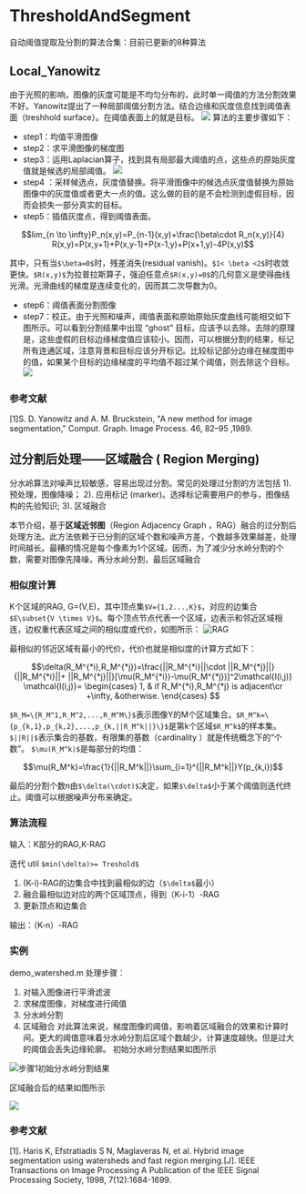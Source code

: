 # ThresholdAndSegment
自动阈值提取及分割的算法合集：目前已更新的8种算法
## Local_Yanowitz
由于光照的影响，图像的灰度可能是不均匀分布的，此时单一阈值的方法分割效果不好。Yanowitz提出了一种局部阈值分割方法。结合边缘和灰度信息找到阈值表面（treshhold surface）。在阈值表面上的就是目标。
![](https://gitee.com/ailuoboling/ImageforPrin/raw/master/%E9%98%88%E5%80%BC%E5%88%86%E5%89%B2%E5%8D%9A%E5%AE%A2%E5%9B%BE/Yanowitz_treshholdsurface.png)
算法的主要步骤如下：
- step1：均值平滑图像
- step2：求平滑图像的梯度图
- step3：运用Laplacian算子，找到具有局部最大阈值的点，这些点的原始灰度值就是候选的局部阈值。
![](https://gitee.com/ailuoboling/ImageforPrin/raw/master/%E9%98%88%E5%80%BC%E5%88%86%E5%89%B2%E5%8D%9A%E5%AE%A2%E5%9B%BE/Laplcian%E7%AE%97%E5%AD%90.jpg)
- step4 ：采样候选点，灰度值替换。将平滑图像中的候选点灰度值替换为原始图像中的灰度值或者更大一点的值。这么做的目的是不会检测到虚假目标，因而会损失一部分真实的目标。
- step5：插值灰度点，得到阈值表面。
```math
lim_{n \to \infty}P_n(x,y)=P_{n-1}(x,y)+\frac{\beta\cdot R_n(x,y)}{4}

R(x,y)=P(x,y+1)+P(x,y-1)+P(x-1,y)+P(x+1,y)-4P(x,y)
```
其中，只有当`$\beta=0$`时，残差消失(residual vanish)。`$1< \beta <2$`时收敛更快。`$R(x,y)$`为拉普拉斯算子，强迫任意点`$R(x,y)=0$`的几何意义是使得曲线光滑。光滑曲线的梯度是连续变化的，因而其二次导数为0。
- step6：阈值表面分割图像
- step7：校正。由于光照和噪声，阈值表面和原始原始灰度曲线可能相交如下图所示。可以看到分割结果中出现 “ghost” 目标，应该予以去除。去除的原理是，这些虚假的目标边缘梯度值应该较小。因而，可以根据分割的结果，标记所有连通区域，注意背景和目标应该分开标记。比较标记部分边缘在梯度图中的值，如果某个目标的边缘梯度的平均值不超过某个阈值，则去除这个目标。
![](https://gitee.com/ailuoboling/ImageforPrin/raw/master/%E9%98%88%E5%80%BC%E5%88%86%E5%89%B2%E5%8D%9A%E5%AE%A2%E5%9B%BE/Yanowitz_ghostobject.png)
### 参考文献
[1]S. D. Yanowitz and A. M. Bruckstein, "A new method for image
segmentation," Comput. Graph. Image Process. 46, 82–95 ,1989.
## 过分割后处理——区域融合 ( Region Merging) 
分水岭算法对噪声比较敏感，容易出现过分割。常见的处理过分割的方法包括 1). 预处理，图像降噪； 2). 应用标记 (marker)。选择标记需要用户的参与，图像结构的先验知识; 3). 区域融合

本节介绍，基于**区域近邻图**（Region
Adjacency Graph ，RAG）融合的过分割后处理方法。此方法依赖于已分割的区域个数和噪声方差，个数越多效果越差，处理时间越长。最糟的情况是每个像素为1个区域。因而，为了减少分水岭分割的个数，需要对图像先降噪，再分水岭分割，最后区域融合
### 相似度计算

K个区域的RAG, G=(V,E)，其中顶点集`$V={1,2...,K}$`，对应的边集合`$E\subset{V \times V}$`。每个顶点节点代表一个区域，边表示和邻近区域相连，边权重代表区域之间的相似度或代价，如图所示：
![RAG](https://gitee.com/ailuoboling/ImageforPrin/raw/master/%E9%98%88%E5%80%BC%E5%88%86%E5%89%B2%E5%8D%9A%E5%AE%A2%E5%9B%BE/RAG.png)

最相似的邻近区域有最小的代价，代价也就是相似度的计算方式如下：
```math
\delta(R_M^{*i},R_M^{*j})=\frac{||R_M^{*i}||\cdot ||R_M^{*j}||}{||R_M^{*i}||+ ||R_M^{*j}||}[\mu(R_M^{*i})-\mu(R_M^{*j})]^2\mathcal{I(i,j)}

\mathcal{I(i,j)}= 
\begin{cases}
1, & if R_M^{*i},R_M^{*j} is adjacent\cr
+\infty, &otherwise.
\end{cases}

```
`$R_M=\{R_M^1,R_M^2,...,R_M^M\}$`表示图像Y的M个区域集合。`$R_M^k=\{p_{k,1},p_{k,2},...,p_{k,||R_M^k||}\}$`是第k个区域`$R_M^k$`的样本集。`$||R||$`表示集合的基数，有限集的基数（cardinality ）就是传统概念下的“个数”。 `$\mu(R_M^k)$`是每部分的均值：
```math
\mu(R_M^k)=\frac{1}{||R_M^k||}\sum_{i=1}^{||R_M^k||}Y(p_{k,i})
```
最后的分割个数n由`$\delta(\cdot)$`决定，如果`$\delta$`小于某个阈值则迭代终止。阈值可以根据噪声分布来确定。
### 算法流程
输入：K部分的RAG,K-RAG

迭代 util `$min(\delta)>= Treshold$`

1.  (K-i)-RAG的边集合中找到最相似的边（`$\delta$`最小）
2.  融合最相似边对应的两个区域顶点，得到（K-i-1）-RAG
3.   更新顶点和边集合

输出：（K-n）-RAG
### 实例
demo_watershed.m
处理步骤：
1. 对输入图像进行平滑滤波
2. 求梯度图像，对梯度进行阈值
3. 分水岭分割
4. 区域融合
对此算法来说，梯度图像的阈值，影响着区域融合的效果和计算时间。更大的阈值意味着分水岭分割后区域个数越少，计算速度越快。但是过大的阈值会丢失边缘轮廓。
初始分水岭分割结果如图所示

![步骤1初始分水岭分割结果](https://github.com/radishgiant/ThresholdAndSegment/blob/master/Image/watershed%20segment%20result.jpg?raw=true)

区域融合后的结果如图所示

![](https://github.com/radishgiant/ThresholdAndSegment/blob/master/Image/watershed%20segment%20after%20RegionMerging.jpg?raw=true)
###  参考文献
  [1]. Haris K, Efstratiadis S N, Maglaveras N, et al. Hybrid image segmentation using watersheds and fast region merging.[J]. IEEE Transactions on Image Processing A Publication of the IEEE Signal Processing Society, 1998, 7(12):1684-1699.
